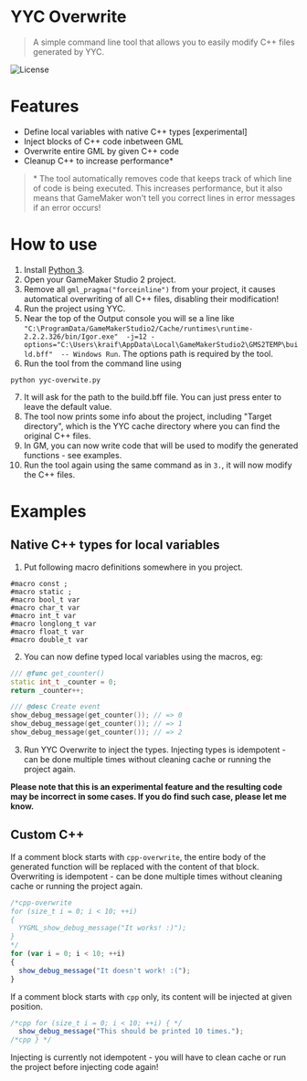 # YYC Overwrite
> A simple command line tool that allows you to easily modify C++ files generated by YYC.

![License](https://img.shields.io/github/license/kraifpatrik/yyc-overwrite)

# Features
* Define local variables with native C++ types \[experimental\]
* Inject blocks of C++ code inbetween GML
* Overwrite entire GML by given C++ code
* Cleanup C++ to increase performance*

>\* The tool automatically removes code that keeps track of which line of code is being executed. This increases performance, but it also means that GameMaker won't tell you correct lines in error messages if an error occurs!

# How to use
1. Install [Python 3](https://www.python.org/downloads/).
2. Open your GameMaker Studio 2 project.
3. Remove all `gml_pragma("forceinline")` from your project, it causes automatical overwriting of all C++ files, disabling their modification!
4. Run the project using YYC.
5. Near the top of the Output console you will se a line like `"C:\ProgramData/GameMakerStudio2/Cache/runtimes\runtime-2.2.2.326/bin/Igor.exe"  -j=12 -options="C:\Users\kraif\AppData\Local\GameMakerStudio2\GMS2TEMP\build.bff"  -- Windows Run`. The options path is required by the tool.
6. Run the tool from the command line using
```
python yyc-overwite.py
```
7. It will ask for the path to the build.bff file. You can just press enter to leave the default value.
8. The tool now prints some info about the project, including "Target directory", which is the YYC cache directory where you can find the original C++ files.
9. In GM, you can now write code that will be used to modify the generated functions - see examples.
10. Run the tool again using the same command as in `3.`, it will now modify the C++ files.

# Examples
## Native C++ types for local variables
1. Put following macro definitions somewhere in you project.
```
#macro const ;
#macro static ;
#macro bool_t var
#macro char_t var
#macro int_t var
#macro longlong_t var
#macro float_t var
#macro double_t var
```
2. You can now define typed local variables using the macros, eg:
```cpp
/// @func get_counter()
static int_t _counter = 0;
return _counter++;

/// @desc Create event
show_debug_message(get_counter()); // => 0
show_debug_message(get_counter()); // => 1
show_debug_message(get_counter()); // => 2
```
3. Run YYC Overwrite to inject the types. Injecting types is idempotent - can be done multiple times without cleaning cache or running the project again. 

**Please note that this is an experimental feature and the resulting code may be incorrect in some cases. If you do find such case, please let me know.**

## Custom C++
If a comment block starts with `cpp-overwrite`, the entire body of the generated function will be replaced with the content of that block. Overwriting is idempotent - can be done multiple times without cleaning cache or running the project again.

```js
/*cpp-overwrite
for (size_t i = 0; i < 10; ++i)
{
  YYGML_show_debug_message("It works! :)");
}
*/
for (var i = 0; i < 10; ++i)
{
  show_debug_message("It doesn't work! :(");
}
```

If a comment block starts with `cpp` only, its content will be injected at given position.

```js
/*cpp for (size_t i = 0; i < 10; ++i) { */
  show_debug_message("This should be printed 10 times.");
/*cpp } */
```

Injecting is currently not idempotent - you will have to clean cache or run the project before injecting code again!